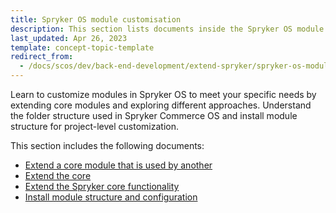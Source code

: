 ```yaml
---
title: Spryker OS module customisation
description: This section lists documents inside the Spryker OS module customisation section.
last_updated: Apr 26, 2023
template: concept-topic-template
redirect_from:
  - /docs/scos/dev/back-end-development/extend-spryker/spryker-os-module-customisation/spryker-os-module-customisation.html
---
```


Learn to customize modules in Spryker OS to meet your specific needs by extending core modules and exploring different approaches. Understand the folder structure used in Spryker Commerce OS and install module structure for project-level customization.

This section includes the following documents:
* [Extend a core module that is used by another](/docs/scos/dev/back-end-development/extend-spryker/spryker-os-module-customisation/extend-a-core-module-that-is-used-by-another.html)
* [Extend the core](/docs/scos/dev/back-end-development/extend-spryker/spryker-os-module-customisation/extend-the-core.html)
* [Extend the Spryker core functionality](/docs/scos/dev/back-end-development/extend-spryker/spryker-os-module-customisation/extend-the-spryker-core-functionality.html)
* [Install module structure and configuration](/docs/scos/dev/back-end-development/extend-spryker/spryker-os-module-customisation/install-module-structure-and-configuration.html)
